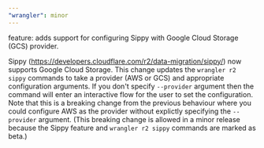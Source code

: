 ```yaml
---
"wrangler": minor
---
```


feature: adds support for configuring Sippy with Google Cloud Storage (GCS) provider.

Sippy (https://developers.cloudflare.com/r2/data-migration/sippy/) now supports Google Cloud Storage.
This change updates the `wrangler r2 sippy` commands to take a provider (AWS or GCS) and appropriate configuration arguments.
If you don't specify `--provider` argument then the command will enter an interactive flow for the user to set the configuration.
Note that this is a breaking change from the previous behaviour where you could configure AWS as the provider without explictly specifying the `--provider` argument.
(This breaking change is allowed in a minor release because the Sippy feature and `wrangler r2 sippy` commands are marked as beta.)
